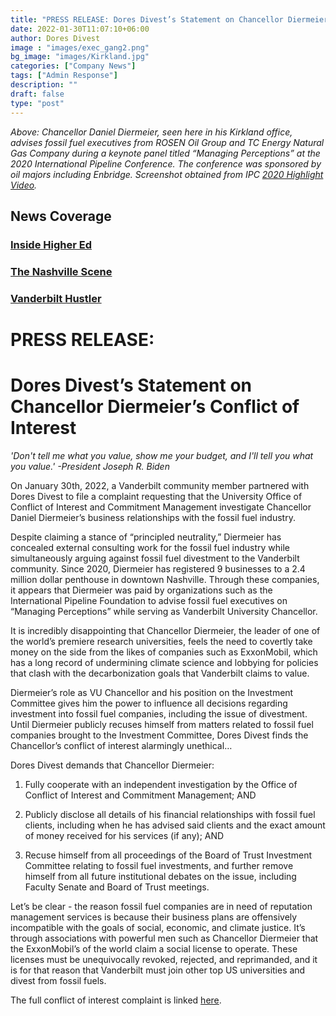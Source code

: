 ```yaml
---
title: "PRESS RELEASE: Dores Divest’s Statement on Chancellor Diermeier’s Conflict of Interest"
date: 2022-01-30T11:07:10+06:00
author: Dores Divest 
image : "images/exec_gang2.png"
bg_image: "images/Kirkland.jpg"
categories: ["Company News"]
tags: ["Admin Response"]
description: ""
draft: false
type: "post"
---
```


<i>Above: Chancellor Daniel Diermeier, seen here in his Kirkland office, advises fossil fuel executives from ROSEN Oil Group and TC Energy Natural Gas Company during a keynote panel titled “Managing Perceptions” at the 2020 International Pipeline Conference. The conference was sponsored by oil majors including Enbridge. Screenshot obtained from IPC <a href="https://event.asme.org/IPC-2020">2020 Highlight Video</a>.</i>

## News Coverage

### [Inside Higher Ed](https://www.insidehighered.com/quicktakes/2022/02/02/vanderbilt-students-press-chancellor%E2%80%99s-ties-fossil-fuels)
### [The Nashville Scene](https://www.nashvillescene.com/news/pithinthewind/vanderbilt-student-group-claims-chancellor-has-oil-related-conflicts-of-interest/article_1ea2971e-82e6-11ec-a933-97f7f7e987b5.html)
### [Vanderbilt Hustler](https://vanderbilthustler.com/45795/featured/chancellor-diermeiers-ties-to-fossil-fuel-industry-under-review-after-conflict-of-interest-filing/)

# PRESS RELEASE: 
# Dores Divest’s Statement on Chancellor Diermeier’s Conflict of Interest

<i> 'Don't tell me what you value, show me your budget, and I'll tell you what you value.' -President Joseph R. Biden </i>

On January 30th, 2022, a Vanderbilt community member partnered with Dores Divest to file a complaint requesting that the University Office of Conflict of Interest and Commitment Management investigate Chancellor Daniel Diermeier’s business relationships with the fossil fuel industry. 
 
Despite claiming a stance of “principled neutrality,” Diermeier has concealed external consulting work for the fossil fuel industry while simultaneously arguing against fossil fuel divestment to the Vanderbilt community. Since 2020, Diermeier has registered 9 businesses to a 2.4 million dollar penthouse in downtown Nashville. Through these companies, it appears that Diermeier was paid by organizations such as the International Pipeline Foundation to advise fossil fuel executives on “Managing Perceptions” while serving as Vanderbilt University Chancellor. 
 
It is incredibly disappointing that Chancellor Diermeier, the leader of one of the world’s premiere research universities, feels the need to covertly take money on the side from the likes of companies such as ExxonMobil, which has a long record of undermining climate science and lobbying for policies that clash with the decarbonization goals that Vanderbilt claims to value. 
 
Diermeier’s role as VU Chancellor and his position on the Investment Committee gives him the power to influence all decisions regarding investment into fossil fuel companies, including the issue of divestment. Until Diermeier publicly recuses himself from matters related to fossil fuel companies brought to the Investment Committee, Dores Divest finds the Chancellor’s conflict of interest alarmingly unethical…
 
Dores Divest demands that Chancellor Diermeier:
 
1. Fully cooperate with an independent investigation by the Office of Conflict of Interest and Commitment Management; AND
 
2. Publicly disclose all details of his financial relationships with fossil fuel clients, including when he has advised said clients and the exact amount of money received for his services (if any); AND
 
3. Recuse himself from all proceedings of the Board of Trust Investment Committee relating to fossil fuel investments, and further remove himself from all future institutional debates on the issue, including Faculty Senate and Board of Trust meetings.
 
Let’s be clear - the reason fossil fuel companies are in need of reputation management services is because their business plans are offensively incompatible with the goals of social, economic, and climate justice. It’s through associations with powerful men such as Chancellor Diermeier that the ExxonMobil’s of the world claim a social license to operate. These licenses must be unequivocally revoked, rejected, and reprimanded, and it is for that reason that Vanderbilt must join other top US universities and divest from fossil fuels.
 
The full conflict of interest complaint is linked <a href="https://drive.google.com/file/d/1qlwV9l5VGHOTemC3X5m0By9FDmtylcC0/view?usp=sharing"> here</a>.


